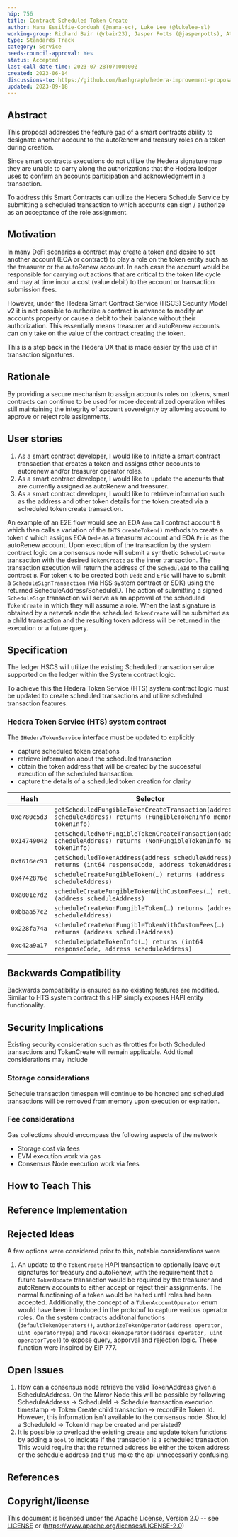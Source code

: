 ```yaml
---
hip: 756
title: Contract Scheduled Token Create
author: Nana Essilfie-Conduah (@nana-ec), Luke Lee (@lukelee-sl)
working-group: Richard Bair (@rbair23), Jasper Potts (@jasperpotts), Atul Mahamuni (@atulmahamuni)
type: Standards Track
category: Service
needs-council-approval: Yes
status: Accepted
last-call-date-time: 2023-07-28T07:00:00Z
created: 2023-06-14
discussions-to: https://github.com/hashgraph/hedera-improvement-proposal/pull/756
updated: 2023-09-18
---
```


## Abstract

This proposal addresses the feature gap of a smart contracts ability to designate another account to the autoRenew and treasury roles on a token during creation.

Since smart contracts executions do not utilize the Hedera signature map they are unable to carry along the authorizations that the Hedera ledger uses to confirm an accounts participation and acknowledgment in a transaction. 

To address this Smart Contracts can utilize the Hedera Schedule Service by submitting a scheduled transaction to which accounts can sign / authorize as an acceptance of the role assignment.

## Motivation

In many DeFi scenarios a contract may create a token and desire to set another account (EOA or contract) to play a role on the token entity such as the treasurer or the autoRenew account. In each case the account would be responsible for carrying out actions that are critical to the token life cycle and may at time incur a cost (value debit) to the account or transaction submission fees.

However, under the Hedera Smart Contract Service (HSCS) Security Model v2 it is not possible to authorize a contract in advance to modify an accounts property or cause a debit to their balance without their authorization. This essentially means treasurer and autoRenew accounts can only take on the value of the contract creating the token.

This is a step back in the Hedera UX that is made easier by the use of in transaction signatures.

## Rationale

By providing a secure mechanism to assign accounts roles on tokens, smart contracts can continue to be used for more decentralized operation whiles still maintaining the integrity of account sovereignty by allowing account to approve or reject role assignments.

## User stories

1. As a smart contract developer, I would like to initiate a smart contract transaction that creates a token and assigns other accounts to autorenew and/or treasurer operator roles.
2. As a smart contract developer, I would like to update the accounts that are currently assigned as autoRenew and treasurer.
3. As a smart contract developer, I would like to retrieve information such as the address and other token details for the token created via a scheduled token create transaction.
  
An example of an E2E flow would see an EOA `Ama` call contract account `B` which then calls a variation of the `IHTS` `createToken()` methods to create a token `C` which assigns EOA `Dede` as a treasurer account and EOA `Eric` as the autoRenew account. 
Upon execution of the transaction by the system contract logic on a consensus node will submit a synthetic `ScheduleCreate` transaction with the desired `TokenCreate` as the inner transaction. The transaction execution will return the address of the `ScheduleId` to the calling contract `B`. 
For token `C` to be created both `Dede` and `Eric` will have to submit a `ScheduleSignTransaction` (via HSS system contract or SDK) using the returned ScheduleAddress/ScheduleID. The action of submitting a signed `ScheduleSign` transaction will serve as an approval of the scheduled `TokenCreate` in which they will assume a role. 
When the last signature is obtained by a network node the scheduled `TokenCreate` will be submitted as a child transaction and the resulting token address will be returned in the execution or a future query. 

## Specification

The ledger HSCS will utilize the existing Scheduled transaction service supported on the ledger within the System contract logic. 

To achieve this the Hedera Token Service (HTS) system contract logic must be updated to create scheduled transactions and utilize scheduled transaction features.

### Hedera Token Service (HTS) system contract

The `IHederaTokenService` interface must be updated to explicitly 

- capture scheduled token creations
- retrieve information about the scheduled transaction
- obtain the token address that will be created by the successful execution of the scheduled transaction.
- capture the details of a scheduled token creation for clarity

|   Hash        | Selector                                                                                                                 |
|---------------|--------------------------------------------------------------------------------------------------------------------------|
| `0xe780c5d3`  | `getScheduledFungibleTokenCreateTransaction(address scheduleAddress) returns (FungibleTokenInfo memory tokenInfo)`       |
| `0x14749042`  | `getScheduledNonFungibleTokenCreateTransaction(address scheduleAddress) returns (NonFungibleTokenInfo memory tokenInfo)` |
| `0xf616ec93`  | `getScheduledTokenAddress(address scheduleAddress) returns (int64 responseCode, address tokenAddress)`                   |
| `0x4742876e`  | `scheduleCreateFungibleToken(…) returns (address scheduleAddress)`                                                       |
| `0xa001e7d2`  | `scheduleCreateFungibleTokenWithCustomFees(…) returns (address scheduleAddress)`                                         |
| `0xbbaa57c2`  | `scheduleCreateNonFungibleToken(…) returns (address scheduleAddress)`                                                    |
| `0x228fa74a`  | `scheduleCreateNonFungibleTokenWithCustomFees(…) returns (address scheduleAddress)`                                      |
| `0xc42a9a17`  | `scheduleUpdateTokenInfo(…) returns (int64 responseCode, address scheduleAddress)`                                       |

## Backwards Compatibility

Backwards compatibility is ensured as no existing features are modified. Similar to HTS system contract this HIP simply exposes HAPI entity functionality.

## Security Implications

Existing security consideration such as throttles for both Scheduled transactions and TokenCreate will remain applicable. 
Additional considerations may include

### Storage considerations

Schedule transaction timespan will continue to be honored and scheduled transactions will be removed from memory upon execution or expiration.

### Fee considerations

Gas collections should encompass the following aspects of the network

- Storage cost via fees
- EVM execution work via gas
- Consensus Node execution work via fees

## How to Teach This



## Reference Implementation


## Rejected Ideas

A few options were considered prior to this, notable considerations were

1. An update to the `TokenCreate` HAPI transaction to optionally leave out signatures for treasury and autoRenew, with the requirement that a future `TokenUpdate` transaction would be required by the treasurer and autoRenew accounts to either accept or reject their assignments. The normal functioning of a token would be halted until roles had been accepted. Additionally, the concept of a `TokenAccountOperator` enum would have been introduced in the protobuf to capture various operator roles. On the system contracts additonal functions (`defaultTokenOperators()`,  `authorizeTokenOperator(address operator, uint operatorType)` and `revokeTokenOperator(address operator, uint operatorType)`) to expose query, apporval and rejection logic. These function were inspired by EIP 777. 


## Open Issues

1. How can a consensus node retrieve the valid TokenAddress given a ScheduleAddress. On the Mirror Node this will be possible by following ScheduleAddress → ScheduleId → Schedule transaction execution timestamp → Token Create child transaction → recordFile Token Id. However, this information isn’t available to the consensus node. Should a ScheduleId → TokenId map be created and persisted?
2. It is possible to overload the existing create and update token functions by adding a `bool` to indicate if the transaction is a scheduled transaction. This would require that the returned address be either the token address or the schedule address and thus make the api unnecessarily confusing. 

## References



## Copyright/license

This document is licensed under the Apache License, Version 2.0 -- see [LICENSE](../LICENSE) or (https://www.apache.org/licenses/LICENSE-2.0)
